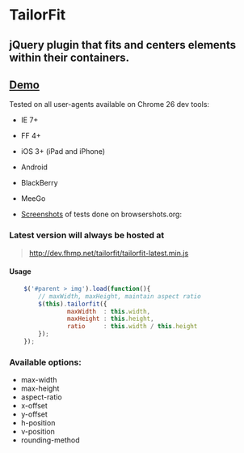 # TailorFit

## jQuery plugin that fits and centers elements within their containers.

## [Demo](http://dev.fhmp.net/tailorfit/demo/)


Tested on all user-agents available on Chrome 26 dev tools:
* IE 7+
* FF 4+
* iOS 3+ (iPad and iPhone)
* Android
* BlackBerry
* MeeGo
    
* [Screenshots](http://dev.fhmp.net/tailorfit/browsertest/results/) of tests done on browsershots.org:


### Latest version will always be hosted at 
> http://dev.fhmp.net/tailorfit/tailorfit-latest.min.js

#### Usage
```javascript
    $('#parent > img').load(function(){
        // maxWidth, maxHeight, maintain aspect ratio
        $(this).tailorfit({
                maxWidth  : this.width,
                maxHeight : this.height,
                ratio     : this.width / this.height
        });
    });
```

### Available options:
* max-width
* max-height
* aspect-ratio
* x-offset
* y-offset
* h-position
* v-position
* rounding-method
